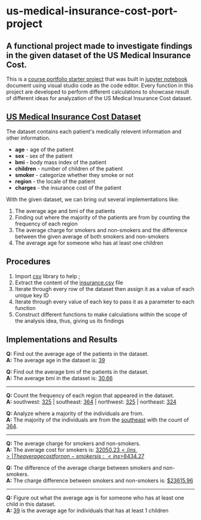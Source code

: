 # us-medical-insurance-cost-port-project

## A functional project made to investigate findings in the given dataset of the US Medical Insurance Cost.

This is a [course portfolio starter project](https://discuss.codecademy.com/c/project/portfolio-project-python-project/1908) that was built in [jupyter notebook](https://jupyter.org/) document using visual studio code as the code editor. Every function in this project are developed to perform different calculations to showcase result of different ideas for analyzation of the US Medical Insurance Cost dataset. 

## [US Medical Insurance Cost Dataset](https://raw.githubusercontent.com/Irron21/us-medical-insurance-cost-data-analysis/main/us-medical-insurance-cost-project-files/insurance.csv)
The dataset contains each patient's medically relevent information and other information.
* **age** - age of the patient
* **sex** - sex of the patient
* **bmi** - body mass index of the patient
* **children** - number of children of the patient
* **smoker** - categorize whether they smoke or not
* **region** - the locale of the patient
* **charges** - the insurance cost of the patient

With the given dataset, we can bring out several implementations like: 
1. The average age and bmi of the patients
2. Finding out where the majority of the patients are from by counting the frequency of each region
3. The average charge for smokers and non-smokers and the difference between the given average of both smokers and non-smokers
4. The average age for someone who has at least one children

## Procedures
1. Import [csv](https://docs.python.org/3/library/csv.html) library to help ;
2. Extract the content of the [insurance.csv](https://github.com/Irron21/us-medical-insurance-cost-data-analysis/blob/main/us-medical-insurance-cost-project-files/insurance.csv) file
3. Iterate through every row of the dataset then assign it as a value of each unique key ID
4. Iterate through every value of each key to pass it as a parameter to each function
5. Construct different functions to make calculations within the scope of the analysis idea, thus, giving us its findings

## Implementations and Results
**Q:** Find out the average age of the patients in the dataset. <br>
**A:** The average age in the dataset is: <ins>39</ins>

**Q:** Find out the average bmi of the patients in the dataset. <br>
**A:** The average bmi in the dataset is: <ins>30.66</ins>

---

**Q:** Count the frequency of each region that appeared in the dataset. <br>
**A:** southwest: <ins>325</ins> | southeast: <ins>364</ins> | northwest: <ins>325</ins> | northeast: <ins>324</ins>

**Q:** Analyze where a majority of the individuals are from. <br>
**A:** The majority of the individuals are from the <ins>southeast</ins> with the count of <ins>364</ins>.

---

**Q:** The average charge for smokers and non-smokers. <br>
**A:** The average cost for smokers is: <ins>$32050.23</ins> | The average cost for non-smokers is: <ins>$8434.27</ins> 

**Q:** The difference of the average charge between smokers and non-smokers. <br>
**A:** The charge difference between smokers and non-smokers is: <ins>$23615.96</ins>

---

**Q:** Figure out what the average age is for someone who has at least one child in this dataset. <br>
**A:** <ins>39</ins> is the average age for individuals that has at least 1 children

